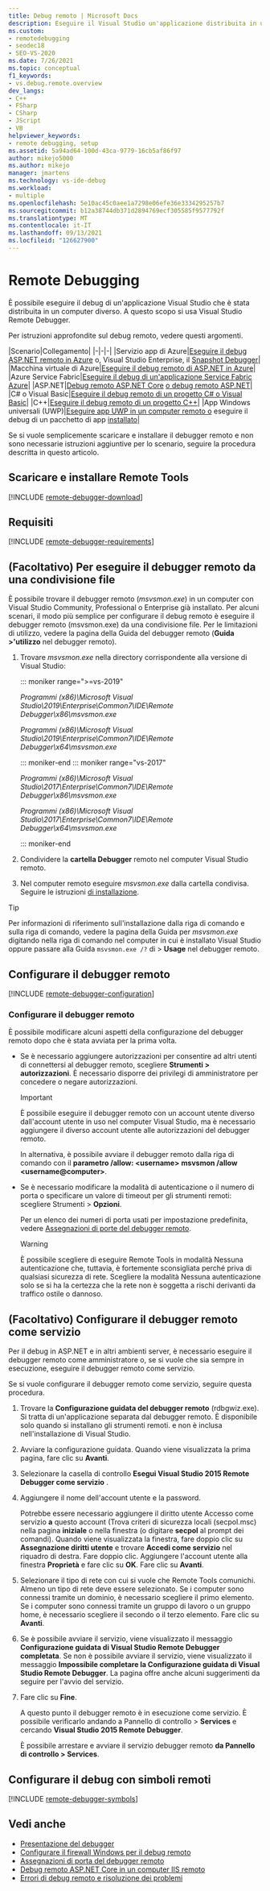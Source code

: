 ```yaml
---
title: Debug remoto | Microsoft Docs
description: Eseguire il Visual Studio un'applicazione distribuita in un computer diverso usando il debugger Visual Studio remoto.
ms.custom:
- remotedebugging
- seodec18
- SEO-VS-2020
ms.date: 7/26/2021
ms.topic: conceptual
f1_keywords:
- vs.debug.remote.overview
dev_langs:
- C++
- FSharp
- CSharp
- JScript
- VB
helpviewer_keywords:
- remote debugging, setup
ms.assetid: 5a94ad64-100d-43ca-9779-16cb5af86f97
author: mikejo5000
ms.author: mikejo
manager: jmartens
ms.technology: vs-ide-debug
ms.workload:
- multiple
ms.openlocfilehash: 5e10ac45c0aee1a7298e06efe36e3334295257b7
ms.sourcegitcommit: b12a38744db371d2894769ecf305585f9577792f
ms.translationtype: MT
ms.contentlocale: it-IT
ms.lasthandoff: 09/13/2021
ms.locfileid: "126627900"
---
```

# <a name="remote-debugging"></a>Remote Debugging
È possibile eseguire il debug di un'applicazione Visual Studio che è stata distribuita in un computer diverso. A questo scopo si usa Visual Studio Remote Debugger.

Per istruzioni approfondite sul debug remoto, vedere questi argomenti.

|Scenario|Collegamento|
|-|-|-|
|Servizio app di Azure|[Eseguire il debug ASP.NET remoto in Azure](../debugger/remote-debugging-azure.md) o, Visual Studio Enterprise, il [Snapshot Debugger](../debugger/debug-live-azure-applications.md)|
|Macchina virtuale di Azure|[Eseguire il debug remoto di ASP.NET in Azure](../debugger/remote-debugging-azure.md)|
|Azure Service Fabric|[Eseguire il debug di un'applicazione Service Fabric Azure](/azure/service-fabric/service-fabric-debugging-your-application#debug-a-remote-service-fabric-application)|
|ASP.NET|[Debug remoto ASP.NET Core](../debugger/remote-debugging-aspnet-on-a-remote-iis-computer.md) [o debug remoto ASP.NET](../debugger/remote-debugging-aspnet-on-a-remote-iis-7-5-computer.md)|
|C# o Visual Basic|[Eseguire il debug remoto di un progetto C# o Visual Basic](../debugger/remote-debugging-csharp.md)|
|C++|[Eseguire il debug remoto di un progetto C++](../debugger/remote-debugging-cpp.md)|
|App Windows universali (UWP)|[Eseguire app UWP in un computer remoto o](../debugger/run-windows-store-apps-on-a-remote-machine.md) eseguire il debug di un pacchetto di app [installato](../debugger/debug-installed-app-package.md)|

Se si vuole semplicemente scaricare e installare il debugger remoto e non sono necessarie istruzioni aggiuntive per lo scenario, seguire la procedura descritta in questo articolo.

## <a name="download-and-install-the-remote-tools"></a>Scaricare e installare Remote Tools

[!INCLUDE [remote-debugger-download](../debugger/includes/remote-debugger-download.md)]

## <a name="requirements"></a><a name="requirements_msvsmon"></a> Requisiti

[!INCLUDE [remote-debugger-requirements](../debugger/includes/remote-debugger-requirements.md)]

## <a name="optional-to-run-the-remote-debugger-from-a-file-share"></a><a name="fileshare_msvsmon"></a> (Facoltativo) Per eseguire il debugger remoto da una condivisione file

È possibile trovare il debugger remoto (*msvsmon.exe*) in un computer con Visual Studio Community, Professional o Enterprise già installato. Per alcuni scenari, il modo più semplice per configurare il debug remoto è eseguire il debugger remoto (msvsmon.exe) da una condivisione file. Per le limitazioni di utilizzo, vedere la pagina della Guida del debugger remoto (**Guida >'utilizzo** nel debugger remoto).

1. Trovare *msvsmon.exe* nella directory corrispondente alla versione di Visual Studio:

   ::: moniker range=">=vs-2019"

   *Programmi (x86)\Microsoft Visual Studio\2019\Enterprise\Common7\IDE\Remote Debugger\x86\msvsmon.exe*

   *Programmi (x86)\Microsoft Visual Studio\2019\Enterprise\Common7\IDE\Remote Debugger\x64\msvsmon.exe*

   ::: moniker-end
   ::: moniker range="vs-2017"

   *Programmi (x86)\Microsoft Visual Studio\2017\Enterprise\Common7\IDE\Remote Debugger\x86\msvsmon.exe*

   *Programmi (x86)\Microsoft Visual Studio\2017\Enterprise\Common7\IDE\Remote Debugger\x64\msvsmon.exe*

   ::: moniker-end

2. Condividere la **cartella Debugger** remoto nel computer Visual Studio remoto.

3. Nel computer remoto eseguire *msvsmon.exe* dalla cartella condivisa. Seguire le istruzioni [di installazione](#bkmk_setup).

> [!TIP]
> Per informazioni di riferimento sull'installazione dalla riga di comando e sulla riga di comando, vedere la pagina della Guida per *msvsmon.exe* digitando nella riga di comando nel computer in cui è installato Visual Studio oppure passare alla Guida ``msvsmon.exe /?`` di > **Usage** nel debugger remoto.

## <a name="set-up-the-remote-debugger"></a><a name="bkmk_setup"></a> Configurare il debugger remoto

[!INCLUDE [remote-debugger-configuration](../debugger/includes/remote-debugger-configuration.md)]

### <a name="configure-the-remote-debugger"></a><a name="configure_msvsmon"></a> Configurare il debugger remoto
È possibile modificare alcuni aspetti della configurazione del debugger remoto dopo che è stata avviata per la prima volta.

- Se è necessario aggiungere autorizzazioni per consentire ad altri utenti di connettersi al debugger remoto, scegliere **Strumenti > autorizzazioni**. È necessario disporre dei privilegi di amministratore per concedere o negare autorizzazioni.

     > [!IMPORTANT]
     > È possibile eseguire il debugger remoto con un account utente diverso dall'account utente in uso nel computer Visual Studio, ma è necessario aggiungere il diverso account utente alle autorizzazioni del debugger remoto.

     In alternativa, è possibile avviare il debugger remoto dalla riga di comando con il **parametro /allow: \<username>** **msvsmon /allow \<username@computer>**.

- Se è necessario modificare la modalità di autenticazione o il numero di porta o specificare un valore di timeout per gli strumenti remoti: scegliere Strumenti > **Opzioni**.

     Per un elenco dei numeri di porta usati per impostazione predefinita, vedere [Assegnazioni di porte del debugger remoto](../debugger/remote-debugger-port-assignments.md).

     > [!WARNING]
     > È possibile scegliere di eseguire Remote Tools in modalità Nessuna autenticazione che, tuttavia, è fortemente sconsigliata perché priva di qualsiasi sicurezza di rete. Scegliere la modalità Nessuna autenticazione solo se si ha la certezza che la rete non è soggetta a rischi derivanti da traffico ostile o dannoso.

## <a name="optional-configure-the-remote-debugger-as-a-service"></a><a name="bkmk_configureService"></a> (Facoltativo) Configurare il debugger remoto come servizio
Per il debug in ASP.NET e in altri ambienti server, è necessario eseguire il debugger remoto come amministratore o, se si vuole che sia sempre in esecuzione, eseguire il debugger remoto come servizio.

 Se si vuole configurare il debugger remoto come servizio, seguire questa procedura.

1. Trovare la **Configurazione guidata del debugger remoto** (rdbgwiz.exe). Si tratta di un'applicazione separata dal debugger remoto. È disponibile solo quando si installano gli strumenti remoti. e non è inclusa nell'installazione di Visual Studio.

2. Avviare la configurazione guidata. Quando viene visualizzata la prima pagina, fare clic su **Avanti**.

3. Selezionare la casella di controllo **Esegui Visual Studio 2015 Remote Debugger come servizio** .

4. Aggiungere il nome dell'account utente e la password.

    Potrebbe essere necessario aggiungere il diritto utente Accesso come servizio **a** questo account (Trova criteri di sicurezza locali (secpol.msc) nella pagina **iniziale** o nella finestra (o digitare **secpol** al prompt dei comandi).  Quando viene visualizzata la finestra, fare doppio clic su **Assegnazione diritti utente** e trovare **Accedi come servizio** nel riquadro di destra. Fare doppio clic. Aggiungere l'account utente alla finestra **Proprietà** e fare clic su **OK**. Fare clic su **Avanti**.

5. Selezionare il tipo di rete con cui si vuole che Remote Tools comunichi. Almeno un tipo di rete deve essere selezionato. Se i computer sono connessi tramite un dominio, è necessario scegliere il primo elemento. Se i computer sono connessi tramite un gruppo di lavoro o un gruppo home, è necessario scegliere il secondo o il terzo elemento. Fare clic su **Avanti**.

6. Se è possibile avviare il servizio, viene visualizzato il messaggio **Configurazione guidata di Visual Studio Remote Debugger completata**. Se non è possibile avviare il servizio, viene visualizzato il messaggio **Impossibile completare la Configurazione guidata di Visual Studio Remote Debugger**. La pagina offre anche alcuni suggerimenti da seguire per l'avvio del servizio.

7. Fare clic su **Fine**.

   A questo punto il debugger remoto è in esecuzione come servizio. È possibile verificarlo andando a Pannello di controllo > **Services** e cercando **Visual Studio 2015 Remote Debugger**.

   È possibile arrestare e avviare il servizio debugger remoto **da Pannello di controllo > Services**.

## <a name="set-up-debugging-with-remote-symbols"></a>Configurare il debug con simboli remoti

[!INCLUDE [remote-debugger-symbols](../debugger/includes/remote-debugger-symbols.md)]

## <a name="see-also"></a>Vedi anche

- [Presentazione del debugger](../debugger/debugger-feature-tour.md)
- [Configurare il firewall Windows per il debug remoto](../debugger/configure-the-windows-firewall-for-remote-debugging.md)
- [Assegnazioni di porta del debugger remoto](../debugger/remote-debugger-port-assignments.md)
- [Debug remoto ASP.NET Core in un computer IIS remoto](../debugger/remote-debugging-aspnet-on-a-remote-iis-computer.md)
- [Errori di debug remoto e risoluzione dei problemi](../debugger/remote-debugging-errors-and-troubleshooting.md)